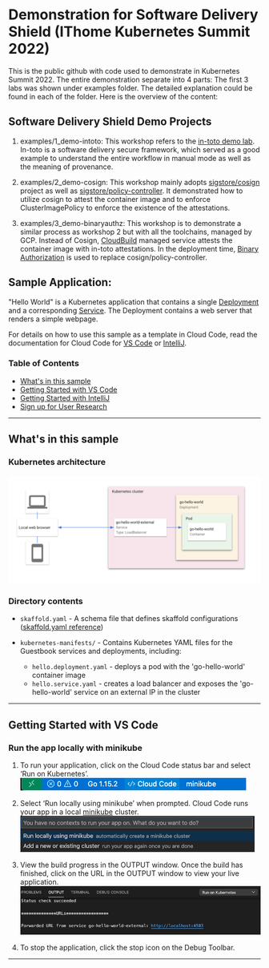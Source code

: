 # Demonstration for Software Delivery Shield (IThome Kubernetes Summit 2022)
This is the public github with code used to demonstrate in Kubernetes Summit 2022. The entire demonstration separate into 4 parts:
The first 3 labs was shown under examples folder. The detailed explanation could be found in each of the folder. Here is the overview of the content:

## Software Delivery Shield Demo Projects
1. examples/1_demo-intoto: This workshop refers to the [in-toto demo lab](https://github.com/in-toto/demo). In-toto is a software delivery secure framework, which served as a good example to understand the entire workflow in manual mode as well as the meaning of provenance. 

2. examples/2_demo-cosign: This workshop mainly adopts [sigstore/cosign](https://github.com/sigstore/cosign) project as well as [sigstore/policy-controller](https://github.com/sigstore/policy-controller). It demonstrated how to utilize cosign to attest the container image and to enforce ClusterImagePolicy to enforce the existence of the attestations. 

3. examples/3_demo-binaryauthz: This workshop is to demonstrate a similar process as workshop 2 but with all the toolchains, managed by GCP. Instead of Cosign, [CloudBuild](https://cloud.google.com/build/docs/securing-builds/view-build-provenance) managed service attests the container image with in-toto attestations. In the deployment time, [Binary Authorization](https://cloud.google.com/binary-authorization) is used to replace cosign/policy-controller.

## Sample Application: 
"Hello World" is a Kubernetes application that contains a single
[Deployment](https://kubernetes.io/docs/concepts/workloads/controllers/deployment/) and a corresponding
[Service](https://kubernetes.io/docs/concepts/services-networking/service/). The Deployment contains a web server that renders a simple webpage.

For details on how to use this sample as a template in Cloud Code, read the documentation for Cloud Code for [VS Code](https://cloud.google.com/code/docs/vscode/quickstart-local-dev?utm_source=ext&utm_medium=partner&utm_campaign=CDR_kri_gcp_cloudcodereadmes_012521&utm_content=-) or [IntelliJ](https://cloud.google.com/code/docs/intellij/quickstart-k8s?utm_source=ext&utm_medium=partner&utm_campaign=CDR_kri_gcp_cloudcodereadmes_012521&utm_content=-).

### Table of Contents
* [What's in this sample](#whats-in-this-sample)
* [Getting Started with VS Code](#getting-started-with-vs-code)
* [Getting Started with IntelliJ](#getting-started-with-intellij)
* [Sign up for User Research](#sign-up-for-user-research)

---
## What's in this sample
### Kubernetes architecture
![Kubernetes Architecture Diagram](./img/diagram.png)

### Directory contents

- `skaffold.yaml` - A schema file that defines skaffold configurations ([skaffold.yaml reference](https://skaffold.dev/docs/references/yaml/))
- `kubernetes-manifests/` - Contains Kubernetes YAML files for the Guestbook services and deployments, including:

  - `hello.deployment.yaml` - deploys a pod with the 'go-hello-world' container image
  - `hello.service.yaml` - creates a load balancer and exposes the 'go-hello-world' service on an external IP in the cluster

---
## Getting Started with VS Code

### Run the app locally with minikube

1. To run your application, click on the Cloud Code status bar and select ‘Run on Kubernetes’.  
![image](./img/status-bar.png) 

2. Select ‘Run locally using minikube’ when prompted. Cloud Code runs your app in a local [minikube](https://minikube.sigs.k8s.io/docs/start/) cluster.  
![image](./img/create-k8s-cluster.png)

3. View the build progress in the OUTPUT window. Once the build has finished, click on the URL in the OUTPUT window to view your live application.  
![image](./img/kubernetes-url.png)

4.  To stop the application, click the stop icon on the Debug Toolbar.

---
